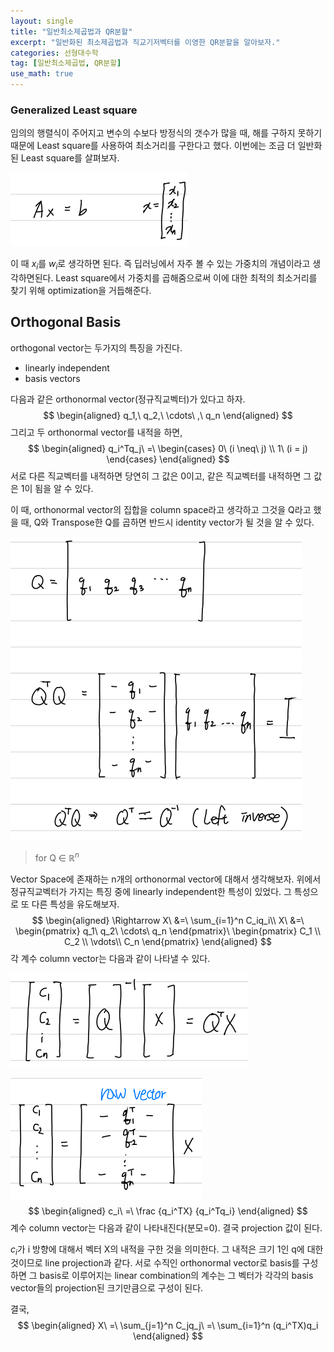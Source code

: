 ```yaml
---
layout: single
title: "일반최소제곱법과 QR분할"
excerpt: "일반화된 최소제곱법과 직교기저벡터를 이영한 QR분할을 알아보자."
categories: 선형대수학
tag: [일반최소제곱법, QR분할]
use_math: true
---
```


### Generalized Least square

임의의 행렬식이 주어지고 변수의 수보다 방정식의 갯수가 많을 때, 해를 구하지 못하기 때문에 Least square를 사용하여 최소거리를 구한다고 했다. 이번에는 조금 더 일반화된 Least square를 살펴보자.

![image-20220328162455081](https://raw.githubusercontent.com/kjw9899/kjw9899.github.io/master/kjw9899/kjw9899.github.io/assets/images/image-20220328162455081.png)

이 때 $x_i$를 $w_i$로 생각하면 된다. 즉 딥러닝에서 자주 볼 수 있는 가중치의 개념이라고 생각하면된다. Least square에서 가중치를 곱해줌으로써 이에 대한 최적의 최소거리를 찾기 위해 optimization을 거듭해준다. 



## Orthogonal Basis

orthogonal vector는 두가지의 특징을 가진다.

* linearly independent
* basis vectors

다음과 같은 orthonormal vector(정규직교벡터)가 있다고 하자.
$$
\begin{aligned}
q_1,\ q_2,\ \cdots\ ,\ q_n
\end{aligned}
$$
그리고 두 orthonormal vector를 내적을 하면,
$$
\begin{aligned}
q_i^Tq_j\ =\ \begin{cases} 0\ (i \neq\ j) \\ 1\ (i = j) \end{cases} 
\end{aligned}
$$
서로 다른 직교벡터를 내적하면 당연히 그 값은 0이고, 같은 직교벡터를 내적하면 그 값은 1이 됨을 알 수 있다.



이 때, orthonormal vector의 집합을 column space라고 생각하고 그것을 Q라고 했을 때, Q와 Transpose한 Q를 곱하면 반드시 identity vector가 될 것을 알 수 있다.

![image-20220328230648407](https://raw.githubusercontent.com/kjw9899/kjw9899.github.io/master/kjw9899/kjw9899.github.io/assets/images/image-20220328230648407.png)



> for Q $\in$ $\mathbb{R}^n$

Vector Space에 존재하는 n개의 orthonormal vector에 대해서 생각해보자. 위에서 정규직교벡터가 가지는 특징 중에 linearly independent한 특성이 있었다. 그 특성으로 또 다른 특성을 유도해보자.
$$
\begin{aligned}
\Rightarrow X\ &=\ \sum_{i=1}^n C_iq_i\\
X\ &=\ \begin{pmatrix} q_1\ q_2\ \cdots\ q_n \end{pmatrix}\ \begin{pmatrix}  C_1 \\ C_2 \\ \vdots\\ C_n  \end{pmatrix}
\end{aligned}
$$
각 계수 column vector는 다음과 같이 나타낼 수 있다.

![image-20220328231938541](https://raw.githubusercontent.com/kjw9899/kjw9899.github.io/master/kjw9899/kjw9899.github.io/assets/images/image-20220328231938541.png)

![image-20220328232011538](https://raw.githubusercontent.com/kjw9899/kjw9899.github.io/master/kjw9899/kjw9899.github.io/assets/images/image-20220328232011538.png)
$$
\begin{aligned}
c_i\ =\ \frac {q_i^TX} {q_i^Tq_i}
\end{aligned}
$$
계수 column vector는 다음과 같이 나타내진다(분모=0). 결국 projection 값이 된다.



$c_i$가 i 방향에 대해서 벡터 X의 내적을 구한 것을 의미한다. 그 내적은 크기 1인 q에 대한 것이므로 line projection과 같다. 서로 수직인 orthonormal vector로 basis를 구성하면 그 basis로 이루어지는 linear combination의 계수는 그 벡터가 각각의 basis vector들의 projection된 크기만큼으로 구성이 된다.

결국,
$$
\begin{aligned}
X\ =\ \sum_{j=1}^n C_jq_j\ =\ \sum_{i=1}^n (q_i^TX)q_i
\end{aligned}
$$
